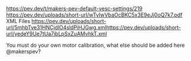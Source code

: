 https://pev.dev/t/makers-pev-default-vesc-settings/219
https://pev.dev/uploads/short-url/wTyIwVbaOcBKC5x3E9eJj0oQ7k7.pdf
XML Files
https://pev.dev/uploads/short-url/5mhbTve31HNCjdlO4sldPiHJGwg.xmlhttps://pev.dev/uploads/short-url/yedeY9Ue7tUa7ibLpSxZuAMvhkT.xml

You must do your own motor calibration, what else should be added here @makerspev?